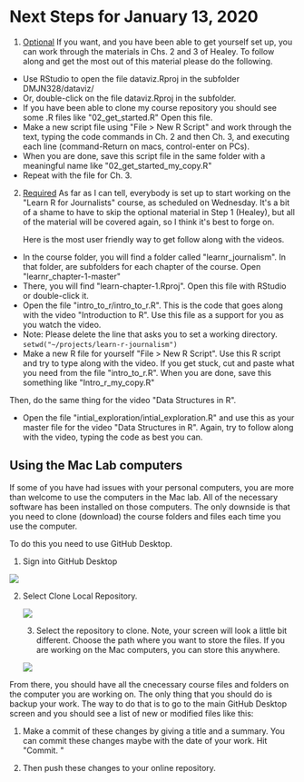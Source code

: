 # Next Steps for January 13, 2020



1. <u>Optional</u> If you want, and you have been able to get yourself set up, you can work through the materials in Chs. 2 and 3 of Healey. To follow along and get the most out of this material please do the following. 

- Use RStudio to open the file dataviz.Rproj in the subfolder DMJN328/dataviz/
- Or, double-click on the file dataviz.Rproj in the subfolder.
- If you have been able to clone my course repository you should see some .R files like "02_get_started.R" Open this file. 
- Make a new script file using "File > New R Script" and work through the text, typing the code commands in Ch. 2 and then Ch. 3, and executing each line (command-Return on macs, control-enter on PCs). 
- When you are done, save this script file in the same folder with a meaningful name like "02_get_started_my_copy.R" 
- Repeat with the file for Ch. 3. 

2. <u>Required</u> As far as I can tell, everybody is set up to start working on the "Learn R for Journalists" course, as scheduled on Wednesday. It's a bit of a shame to have to skip the optional material in Step 1 (Healey), but all of the material will be covered again, so I think it's best to forge on. 

   Here is the most user friendly way to get follow along with the videos. 

- In the course folder, you will find a folder called "learnr_journalism". In that folder, are subfolders for each chapter of the course. Open "learnr_chapter-1-master"
- There, you will find "learn-chapter-1.Rproj". Open this file with RStudio or double-click it. 
- Open the file "intro_to_r/intro_to_r.R". This is the code that goes along with the video "Introduction to R". Use this file as a support for you as you watch the video.
- Note: Please delete the line that asks you to set a working directory. `setwd("~/projects/learn-r-journalism")`
- Make a new R file for yourself "File > New R Script". Use this R script and try to type along with the video. If you get stuck, cut and paste what you need from the file "intro_to_r.R". When you are done, save this something like "Intro_r_my_copy.R"

Then, do the same thing for the video "Data Structures in R". 

- Open the file "intial_exploration/intial_exploration.R" and use this as your master file for the video "Data Structures in R". Again, try to follow along with the video, typing the code as best you can. 

## Using the Mac Lab computers

If some of you have had issues with your personal computers, you are more than welcome to use the computers in the Mac lab. All of the necessary software has been installed on those computers. The only downside is that you need to clone (download) the course folders and files each time you use the computer.

To do this you need to use GitHub Desktop.

1. Sign into GitHub Desktop

![](https://github.com/sjkiss/DMJN328/raw/master/images/sign_in_github.png)

2. Select Clone Local Repository.

   ![](https://github.com/sjkiss/DMJN328/raw/master/images/clone_repository.png)

   3. Select the repository to clone. Note, your screen will look a little bit different. Choose the path where you want to store the files. If you are working on the Mac computers, you can store this anywhere. 

      

   ![](https://github.com/sjkiss/DMJN328/raw/master/images/repository_to_clone.png)

From there, you should have all the cnecessary course files and folders on the computer you are working on. The only thing that you should do is backup your work. The way to do that is to go to the main GitHub Desktop screen and you should see a list of new or modified files like this:



1. Make a commit of these changes by giving a title and a summary. You can commit these changes maybe with the date of your work. Hit "Commit. "

   

2. Then push these changes to your online repository. 



